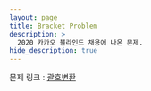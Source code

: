 ```yaml
---
layout: page
title: Bracket Problem
description: >
  2020 카카오 블라인드 채용에 나온 문제.
hide_description: true
---
```


문제 링크 : [괄호변환](https://programmers.co.kr/learn/courses/30/lessons/60058) <br>